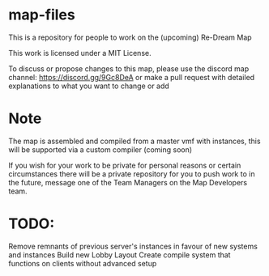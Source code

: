 # map-files

This is a repository for people to work on the (upcoming) Re-Dream Map

This work is licensed under a MIT License.

To discuss or propose changes to this map, please use the discord map channel: https://discord.gg/9Gc8DeA or make a pull request with detailed explanations to what you want to change or add

# Note
The map is assembled and compiled from a master vmf with instances, this will be supported via a custom compiler (coming soon)

If you wish for your work to be private for personal reasons or certain circumstances there will be a private repository for you to push work to in the future, message one of the Team Managers on the Map Developers team.

# TODO:
Remove remnants of previous server's instances in favour of new systems and instances
Build new Lobby Layout
Create compile system that functions on clients without advanced setup
